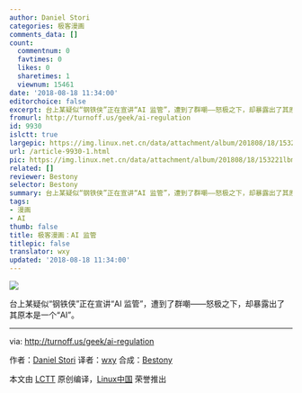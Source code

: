 ```yaml
---
author: Daniel Stori
categories: 极客漫画
comments_data: []
count:
  commentnum: 0
  favtimes: 0
  likes: 0
  sharetimes: 1
  viewnum: 15461
date: '2018-08-18 11:34:00'
editorchoice: false
excerpt: 台上某疑似“钢铁侠”正在宣讲“AI 监管”，遭到了群嘲——怒极之下，却暴露出了其原本是一个“AI”。
fromurl: http://turnoff.us/geek/ai-regulation
id: 9930
islctt: true
largepic: https://img.linux.net.cn/data/attachment/album/201808/18/153221lbm9awqy88qj6yw2.png.large.jpg
url: /article-9930-1.html
pic: https://img.linux.net.cn/data/attachment/album/201808/18/153221lbm9awqy88qj6yw2.png.thumb.jpg
related: []
reviewer: Bestony
selector: Bestony
summary: 台上某疑似“钢铁侠”正在宣讲“AI 监管”，遭到了群嘲——怒极之下，却暴露出了其原本是一个“AI”。
tags:
- 漫画
- AI
thumb: false
title: 极客漫画：AI 监管
titlepic: false
translator: wxy
updated: '2018-08-18 11:34:00'
---
```


![](/data/attachment/album/201808/18/153221lbm9awqy88qj6yw2.png)


台上某疑似“钢铁侠”正在宣讲“AI 监管”，遭到了群嘲——怒极之下，却暴露出了其原本是一个“AI”。




---


via: <http://turnoff.us/geek/ai-regulation>


作者：[Daniel Stori](http://turnoff.us/about/) 译者：[wxy](https://github.com/wxy) 合成：[Bestony](https://github.com/Bestony)


本文由 [LCTT](https://github.com/LCTT/TranslateProject) 原创编译，[Linux中国](https://linux.cn/) 荣誉推出